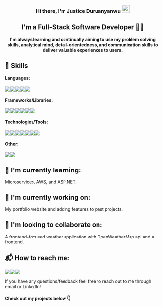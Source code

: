 <h3 align="center"> Hi there, I'm Justice Duruanyanwu <img src="https://camo.githubusercontent.com/e8e7b06ecf583bc040eb60e44eb5b8e0ecc5421320a92929ce21522dbc34c891/68747470733a2f2f6d656469612e67697068792e636f6d2f6d656469612f6876524a434c467a6361737252346961377a2f67697068792e676966" width="25px" data-canonical-src="https://media.giphy.com/media/hvRJCLFzcasrR4ia7z/giphy.gif" style="max-width: 100%;"></h3>

<h2 align="center"> I'm a Full-Stack Software Developer 👨‍💻</h2>
<h4 align="center"> I'm always learning and continually aiming to use my problem solving skills, analytical mind, detail-orientedness, and communication skills to deliver valuable experiences to users.</h4>

<!--h3 align="center"><a href="https://just1c.netlify.app/">Click here to see my portfolio site.</a></h3-->

<h2 align="left">💼 Skills</h2>
<h4>Languages:</h4> <div><img src="https://img.shields.io/badge/python-%23ED8B00.svg?style=for-the-badge&logo=python&logoColor=white"/><img src="https://img.shields.io/badge/javascript-%23323330.svg?style=for-the-badge&logo=javascript&logoColor=%23F7DF1E"/><img src="https://img.shields.io/badge/typescript-%23007ACC.svg?style=for-the-badge&logo=typescript&logoColor=white"/><img src="https://img.shields.io/badge/css3-%231572B6.svg?style=for-the-badge&logo=css3&logoColor=white"/><img src="https://img.shields.io/badge/html5-%23E34F26.svg?style=for-the-badge&logo=html5&logoColor=white"/></div>

<h4>Frameworks/Libraries:</h4><div><img src="https://img.shields.io/badge/react-%2320232a.svg?style=for-the-badge&logo=react&logoColor=%2361DAFB" /><img src="https://img.shields.io/badge/React_Router-CA4245?style=for-the-badge&logo=react-router&logoColor=white" /><img src="https://img.shields.io/badge/redux-%23593d88.svg?style=for-the-badge&logo=redux&logoColor=white"/><img src="https://img.shields.io/badge/bootstrap-%23563D7C.svg?style=for-the-badge&logo=bootstrap&logoColor=white"/><img src="https://img.shields.io/badge/Material Ui-%230081CB.svg?style=for-the-badge&logo=material-ui&logoColor=white"/><img src="https://img.shields.io/badge/npm-CB3837?style=for-the-badge&logo=npm&logoColor=white"/></div>

<h4>Technologies/Tools:</h4><div><img src="https://img.shields.io/badge/postgres-%23316192.svg?style=for-the-badge&logo=postgresql&logoColor=white"/><img src="https://img.shields.io/badge/sqlite-%2307405e.svg?style=for-the-badge&logo=sqlite&logoColor=white"/><img src="https://img.shields.io/badge/Webpack-8DD6F9?style=for-the-badge&logo=Webpack&logoColor=white"/><img src="https://img.shields.io/badge/git-%23F05033.svg?style=for-the-badge&logo=git&logoColor=white"/><img src="https://img.shields.io/badge/netlify-%23000000.svg?style=for-the-badge&logo=netlify&logoColor=#00C7B7"/><img src="https://img.shields.io/badge/Canva-%2300C4CC.svg?style=for-the-badge&logo=Canva&logoColor=white"/><img src="https://img.shields.io/badge/Visual%20Studio%20Code-0078d7.svg?style=for-the-badge&logo=visual-studio-code&logoColor=white"/>
</div>

<h4>Other:</h4><div>
<img src="https://img.shields.io/badge/JWT-black?style=for-the-badge&logo=JSON%20web%20tokens"/><img src="https://img.shields.io/badge/yarn-%232C8EBB.svg?style=for-the-badge&logo=yarn&logoColor=white"/>
</div>

<h2>🌱 I'm currently learning:</h2>
<p>Microservices, AWS, and ASP.NET.</p>

<h2>🔭 I'm currently working on:</h2>
<p>My portfolio website and adding features to past projects.</p>

<h2>👯 I'm looking to collaborate on:</h2>
<p>A frontend-focused weather application with OpenWeatherMap api and a frontend.</p>


<h2 align="left">📬 How to reach me: </h2>
<p dir="auto"><a href="mailto:justiceduruanyanwu@gmail.com"><img src="https://img.shields.io/badge/justiceduruanyanwu@gmail.com-D14836?style=for-the-badge&logo=gmail&logoColor=white" /></a><a href="https://www.linkedin.com/in/justice-duru-53ab582a1/"><img src="https://img.shields.io/badge/linkedin-%230077B5.svg?style=for-the-badge&logo=linkedin&logoColor=white" /></a><a href="https://dev.to/just1c"><img src="https://img.shields.io/badge/dev.to-0A0A0A?style=for-the-badge&logo=dev.to&logoColor=white" /></a></p>

<p>If you have any questions/feedback feel free to reach out to me through email or LinkedIn!</p>

<h4>Check out my projects below 👇</h4>

<!--
**just1c/just1c** is a ✨ _special_ ✨ repository because its `README.md` (this file) appears on your GitHub profile.

Here are some ideas to get you started:

- 🔭 I’m currently working on ...
- 🌱 I’m currently learning ...
- 👯 I’m looking to collaborate on ...
- 🤔 I’m looking for help with ...
- 💬 Ask me about ...
- 📫 How to reach me: ...
- 😄 Pronouns: ...
- ⚡ Fun fact: ...
-->
